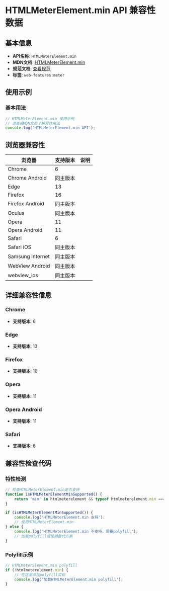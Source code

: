 # HTMLMeterElement.min API 兼容性数据

## 基本信息

- **API名称**: `HTMLMeterElement.min`
- **MDN文档**: [HTMLMeterElement.min](https://developer.mozilla.org/docs/Web/API/HTMLMeterElement/min)
- **规范文档**: [查看规范](https://html.spec.whatwg.org/multipage/form-elements.html#dom-meter-min)
- **标签**: `web-features:meter`

## 使用示例

### 基本用法

```javascript
// HTMLMeterElement.min 使用示例
// 请查阅MDN文档了解具体用法
console.log('HTMLMeterElement.min API');
```

## 浏览器兼容性

| 浏览器 | 支持版本 | 说明 |
|--------|----------|------|
| Chrome | 6 |  |
| Chrome Android | 同主版本 |  |
| Edge | 13 |  |
| Firefox | 16 |  |
| Firefox Android | 同主版本 |  |
| Oculus | 同主版本 |  |
| Opera | 11 |  |
| Opera Android | 11 |  |
| Safari | 6 |  |
| Safari iOS | 同主版本 |  |
| Samsung Internet | 同主版本 |  |
| WebView Android | 同主版本 |  |
| webview_ios | 同主版本 |  |

## 详细兼容性信息

### Chrome

- **支持版本**: 6

### Edge

- **支持版本**: 13

### Firefox

- **支持版本**: 16

### Opera

- **支持版本**: 11

### Opera Android

- **支持版本**: 11

### Safari

- **支持版本**: 6

## 兼容性检查代码

### 特性检测

```javascript
// 检查HTMLMeterElement.min是否支持
function isHTMLMeterElementMinSupported() {
    return 'min' in htmlmeterelement && typeof htmlmeterelement.min === 'function';
}

if (isHTMLMeterElementMinSupported()) {
    console.log('HTMLMeterElement.min 支持');
    // 使用HTMLMeterElement.min
} else {
    console.log('HTMLMeterElement.min 不支持，需要polyfill');
    // 加载polyfill或使用替代方案
}
```

### Polyfill示例

```javascript
// HTMLMeterElement.min polyfill
if (!htmlmeterelement.min) {
    // 在这里添加polyfill实现
    console.log('加载HTMLMeterElement.min polyfill');
}
```

